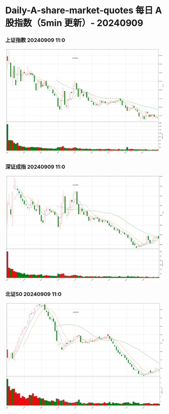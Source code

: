 
# Daily-A-share-market-quotes 每日 A 股指数（5min 更新）- 20240909

### 上证指数 20240909 11:0
![](./fig/2024/9/20240909-sh000001.png)

### 深证成指 20240909 11:0
![](./fig/2024/9/20240909-sz399001.png)

### 北证50 20240909 11:0
![](./fig/2024/9/20240909-bj899050.png)

